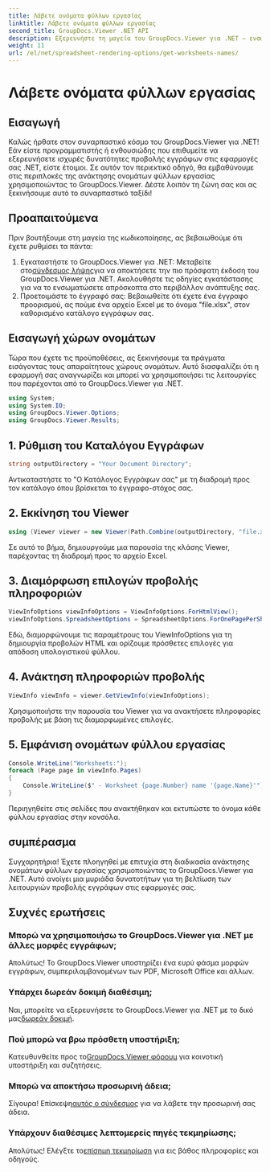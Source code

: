 ```yaml
---
title: Λάβετε ονόματα φύλλων εργασίας
linktitle: Λάβετε ονόματα φύλλων εργασίας
second_title: GroupDocs.Viewer .NET API
description: Εξερευνήστε τη μαγεία του GroupDocs.Viewer για .NET – ενσωματώστε απρόσκοπτα την προβολή εγγράφων στις εφαρμογές σας. Δοκιμάστε τη δωρεάν δοκιμή τώρα!
weight: 11
url: /el/net/spreadsheet-rendering-options/get-worksheets-names/
---
```


# Λάβετε ονόματα φύλλων εργασίας

## Εισαγωγή
Καλώς ήρθατε στον συναρπαστικό κόσμο του GroupDocs.Viewer για .NET! Εάν είστε προγραμματιστής ή ενθουσιώδης που επιθυμείτε να εξερευνήσετε ισχυρές δυνατότητες προβολής εγγράφων στις εφαρμογές σας .NET, είστε έτοιμοι. Σε αυτόν τον περιεκτικό οδηγό, θα εμβαθύνουμε στις περιπλοκές της ανάκτησης ονομάτων φύλλων εργασίας χρησιμοποιώντας το GroupDocs.Viewer. Δέστε λοιπόν τη ζώνη σας και ας ξεκινήσουμε αυτό το συναρπαστικό ταξίδι!
## Προαπαιτούμενα
Πριν βουτήξουμε στη μαγεία της κωδικοποίησης, ας βεβαιωθούμε ότι έχετε ρυθμίσει τα πάντα:
1.  Εγκαταστήστε το GroupDocs.Viewer για .NET: Μεταβείτε στο[σύνδεσμος λήψης](https://releases.groupdocs.com/viewer/net/)για να αποκτήσετε την πιο πρόσφατη έκδοση του GroupDocs.Viewer για .NET. Ακολουθήστε τις οδηγίες εγκατάστασης για να το ενσωματώσετε απρόσκοπτα στο περιβάλλον ανάπτυξης σας.
2. Προετοιμάστε το έγγραφό σας: Βεβαιωθείτε ότι έχετε ένα έγγραφο προορισμού, ας πούμε ένα αρχείο Excel με το όνομα "file.xlsx", στον καθορισμένο κατάλογο εγγράφων σας.
## Εισαγωγή χώρων ονομάτων
Τώρα που έχετε τις προϋποθέσεις, ας ξεκινήσουμε τα πράγματα εισάγοντας τους απαραίτητους χώρους ονομάτων. Αυτό διασφαλίζει ότι η εφαρμογή σας αναγνωρίζει και μπορεί να χρησιμοποιήσει τις λειτουργίες που παρέχονται από το GroupDocs.Viewer για .NET.
```csharp
using System;
using System.IO;
using GroupDocs.Viewer.Options;
using GroupDocs.Viewer.Results;
```
## 1. Ρύθμιση του Καταλόγου Εγγράφων
```csharp
string outputDirectory = "Your Document Directory";
```
Αντικαταστήστε το "Ο Κατάλογος Εγγράφων σας" με τη διαδρομή προς τον κατάλογο όπου βρίσκεται το έγγραφο-στόχος σας.
## 2. Εκκίνηση του Viewer
```csharp
using (Viewer viewer = new Viewer(Path.Combine(outputDirectory, "file.xlsx")))
```
Σε αυτό το βήμα, δημιουργούμε μια παρουσία της κλάσης Viewer, παρέχοντας τη διαδρομή προς το αρχείο Excel.
## 3. Διαμόρφωση επιλογών προβολής πληροφοριών
```csharp
ViewInfoOptions viewInfoOptions = ViewInfoOptions.ForHtmlView();
viewInfoOptions.SpreadsheetOptions = SpreadsheetOptions.ForOnePagePerSheet();
```
Εδώ, διαμορφώνουμε τις παραμέτρους του ViewInfoOptions για τη δημιουργία προβολών HTML και ορίζουμε πρόσθετες επιλογές για απόδοση υπολογιστικού φύλλου.
## 4. Ανάκτηση πληροφοριών προβολής
```csharp
ViewInfo viewInfo = viewer.GetViewInfo(viewInfoOptions);
```
Χρησιμοποιήστε την παρουσία του Viewer για να ανακτήσετε πληροφορίες προβολής με βάση τις διαμορφωμένες επιλογές.
## 5. Εμφάνιση ονομάτων φύλλου εργασίας
```csharp
Console.WriteLine("Worksheets:");
foreach (Page page in viewInfo.Pages)
{
    Console.WriteLine($" - Worksheet {page.Number} name '{page.Name}'");
}
```
Περιηγηθείτε στις σελίδες που ανακτήθηκαν και εκτυπώστε το όνομα κάθε φύλλου εργασίας στην κονσόλα.
## συμπέρασμα
Συγχαρητήρια! Έχετε πλοηγηθεί με επιτυχία στη διαδικασία ανάκτησης ονομάτων φύλλων εργασίας χρησιμοποιώντας το GroupDocs.Viewer για .NET. Αυτό ανοίγει μια μυριάδα δυνατοτήτων για τη βελτίωση των λειτουργιών προβολής εγγράφων στις εφαρμογές σας.
## Συχνές ερωτήσεις
### Μπορώ να χρησιμοποιήσω το GroupDocs.Viewer για .NET με άλλες μορφές εγγράφων;
Απολύτως! Το GroupDocs.Viewer υποστηρίζει ένα ευρύ φάσμα μορφών εγγράφων, συμπεριλαμβανομένων των PDF, Microsoft Office και άλλων.
### Υπάρχει δωρεάν δοκιμή διαθέσιμη;
 Ναι, μπορείτε να εξερευνήσετε το GroupDocs.Viewer για .NET με το δικό μας[δωρεάν δοκιμή](https://releases.groupdocs.com/).
### Πού μπορώ να βρω πρόσθετη υποστήριξη;
 Κατευθυνθείτε προς το[GroupDocs.Viewer φόρουμ](https://forum.groupdocs.com/c/viewer/9) για κοινοτική υποστήριξη και συζητήσεις.
### Μπορώ να αποκτήσω προσωρινή άδεια;
 Σίγουρα! Επίσκεψη[αυτός ο σύνδεσμος](https://purchase.groupdocs.com/temporary-license/) για να λάβετε την προσωρινή σας άδεια.
### Υπάρχουν διαθέσιμες λεπτομερείς πηγές τεκμηρίωσης;
 Απολύτως! Ελέγξτε το[επίσημη τεκμηρίωση](https://tutorials.groupdocs.com/viewer/net/) για εις βάθος πληροφορίες και οδηγούς.